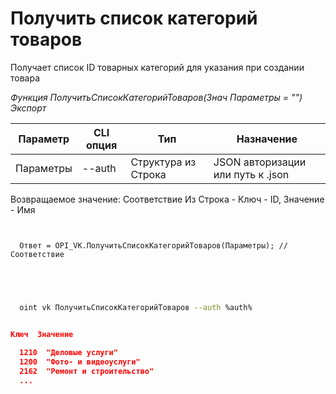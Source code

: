 ﻿---
sidebar_position: 1
---

# Получить список категорий товаров
 Получает список ID товарных категорий для указания при создании товара


*Функция ПолучитьСписокКатегорийТоваров(Знач Параметры = "") Экспорт*

  | Параметр | CLI опция | Тип | Назначение |
  |-|-|-|-|
  | Параметры | --auth | Структура из Строка | JSON авторизации или путь к .json |

  
  Возвращаемое значение:   Соответствие Из Строка - Ключ - ID, Значение - Имя

```bsl title="Пример кода"
	
  
  Ответ = OPI_VK.ПолучитьСписокКатегорийТоваров(Параметры); //Соответствие
  

	
```

```sh title="Пример команды CLI"
    
  oint vk ПолучитьСписокКатегорийТоваров --auth %auth%


```


```json title="Результат"

Ключ  Значение
  
  1210	"Деловые услуги"
  1200	"Фото- и видеоуслуги"
  2162	"Ремонт и строительство"
  ...

```
